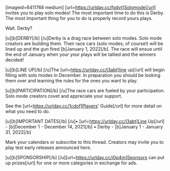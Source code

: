 [imageid=6411768 medium]
[url=https://urlday.cc/fgdvt]Solomode[/url] invites you to play solo modes!  The most important time to do this is Derby.  The most important thing for you to do is properly record yours plays.

Wait.  Derby?

[u][b]DERBY[/b]
[/u]Derby is a drag race between solo modes.  Solo mode creators are building them.  Their race cars (solo modes, of course!) will be lined up and the gun fired [b]January 1, 2022[/b].  The race will ensue until the end of January when your your plays will be tallied and the winners decided!

[u][b]LINE UP[/b]
[/u]The [url=https://urlday.cc/l3abt]line up[/url] will begin filling with solo modes in December.  In preparation you should be looking them over and learning the rules for the ones you want to play.

[u][b]PARTICIPATION[/b]
[/u]The race cars are fueled by your participation.   Solo mode creators covet and appreciate your support.

See the [url=https://urlday.cc/1cdof]Players' Guide[/url] for more detail on what you need to do.

[u][b]IMPORTANT DATES[/b]
[/u]• [url=https://urlday.cc/l3abt]Line Up[/url] - [b]December 1 - December 14, 2021[/b]
• Derby - [b]January 1 - January 31, 2022[/b]

Mark your calendars or subscribe to this thread.  Creators may invite you to play test early releases announced here.

[u][b]SPONSORSHIP[/b]
[/u][url=https://urlday.cc/i0p4m]Sponsors can put up prizes[/url] for one or more categories in exchange for ads.
